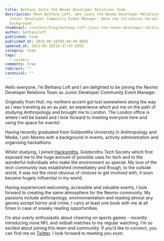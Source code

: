 ```yaml
---
title: Bethany Joins the Nexmo Developer Relations Team
description: Meet Bethany Loft, who joins the Nexmo Developer Relations team as
  Junior Developer Community Event Manager. Here she introduces herself and her
  background.
thumbnail: /content/blog/bethany-loft-joins-the-nexmo-developer-relations-team-dr/london.jpg
author: bethanyloft
published: true
published_at: 2019-09-10T09:44:49.000Z
updated_at: 2021-05-10T14:37:47.695Z
category: team
tags:
  - careers
comments: true
redirect: ""
canonical: ""
---
```


Hello everyone, I’m Bethany Loft and I am delighted to be joining the Nexmo Developer Relations Team as Junior Developer Community Event Manager. 

Originally from Hull, my northern accent got lost somewhere along the way as I was traveling as an au pair, an experience which put me on the path of studying Anthropology and brought me to London. The London office is where I will be based and I look forward to meeting everyone here and using the space for events! 

Having recently graduated from Goldsmiths University in Anthropology and Media, I join Nexmo with a background in events, activity administration and organising hackathons. 

Whilst studying, I joined [Hacksmiths](https://goldsmiths.tech/), Goldsmiths Tech Society which first exposed me to the huge amount of possible uses for tech and to the wonderful individuals who make the environment so special. My love of the tech community was established immediately and though, to the outside world, it was not the most obvious of choices to get involved with, it soon became hugely influential in my world. 

Having experienced welcoming, accessible and valuable events, I look forward to creating the same atmosphere for the Nexmo community. My passions include anthropology, environmentalism and reading almost any genres except horror and crime. I carry at least one book with me at all times in case of sneaky reading opportunities. 

I’m also overly enthusiastic about cheering on sports games - recently introducing more NFL and netball matches to my regular watching. I’m so excited about joining this team and community. If you’d like to connect, you can find me on [Twitter](https://twitter.com/bb_loft). I look forward to meeting you soon.
